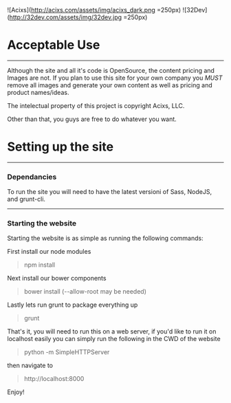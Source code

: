 ![Acixs](http://acixs.com/assets/img/acixs_dark.png =250px)
![32Dev](http://32dev.com/assets/img/32dev.jpg =250px)

# Acceptable Use
---
Although the site and all it's code is OpenSource, the content pricing and Images are not.
If you plan to use this site for your own company you *MUST* remove all images and generate your own content
as well as pricing and product names/ideas.

The intelectual property of this project is copyright Acixs, LLC.

Other than that, you guys are free to do whatever you want.

# Setting up the site
---
### Dependancies

To run the site you will need to have the latest versioni of Sass, NodeJS, and grunt-cli.

---
### Starting the website
Starting the website is as simple as running the following commands:

First install our node modules
> npm install

Next install our bower components
> bower install (--allow-root may be needed)

Lastly lets run grunt to package everything up

> grunt

That's it, you will need to run this on a web server, if you'd like to run it on localhost easily you can simply run the following in the CWD of the website

> python -m SimpleHTTPServer

then navigate to

> http://localhost:8000

Enjoy!
